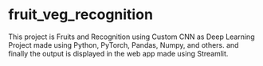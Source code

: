 # fruit_veg_recognition
This project is Fruits and Recognition using Custom CNN as Deep Learning Project made using Python, PyTorch, Pandas, Numpy, and others.  and finally the output is displayed in the web app made using Streamlit.
